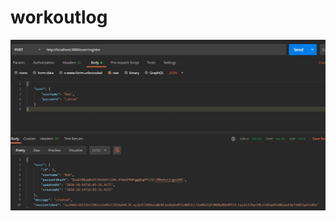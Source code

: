 # workoutlog

![Postman User Creation](https://raw.githubusercontent.com/klballard/wd64-projects/master/postmanSS1.JPG)
